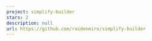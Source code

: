```yaml
---
project: simplify-builder
stars: 2
description: null
url: https://github.com/raidenmiro/simplify-builder
---
```



